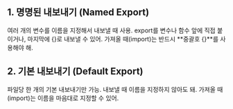 ## 1. 명명된 내보내기 (Named Export)
여러 개의 변수를 이름을 지정해서 내보낼 때 사용.
export를 변수나 함수 앞에 직접 붙이거나, 마지막에 {}로 내보낼 수 있어.
가져올 때(import)는 반드시 **중괄호 {}**를 사용해야 해.

## 2. 기본 내보내기 (Default Export)
파일당 한 개의 기본 내보내기만 가능.
내보낼 때 이름을 지정하지 않아도 돼.
가져올 때(import)는 이름을 마음대로 지정할 수 있어.